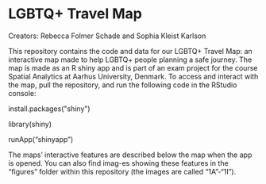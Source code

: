 # LGBTQ+ Travel Map
Creators: Rebecca Folmer Schade and Sophia Kleist Karlson

This repository contains the code and data for our LGBTQ+ Travel Map: an interactive map made to help LGBTQ+ people planning a safe journey. The map is made as an R shiny app and is part of an exam project for the course Spatial Analytics at Aarhus University, Denmark.
To access and interact with the map, pull the repository, and run the following code in the RStudio console: 

install.packages("shiny") 

library(shiny)

runApp(“shinyapp”)

The maps’ interactive features are described below the map when the app is opened. You can also find imag-es showing these features in the “figures” folder within this repository (the images are called “1A”-“1I”).
